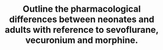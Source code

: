 ---
title: "Outline the pharmacological differences between neonates and adults with reference to sevoflurane, vecuronium and morphine."
entityType: SAQ
exam: PEX
college: ANZCA
year: 2003
sitting: B
question: 08
passRate: 42
EC_expectedDomains:
- "In order to pass the candidate needed to make a number of correct statements pertaining to the question."
- "These statements may have included, but are not limited to the following: • definition of neonate. • brief description of sevoflurane, vecuroniun and morphine. • definition of pharmacology-pharmacokinetics/dynamics. • kinetics: key differences between neonate and adult i.e. relativities of TBW, ECFV, comparison of protein binding, renal and hepatic clearance, different ratios of ventilation and FRC. • dynamics: different sensitivities to drugs, permeability of BBB, sensitivity of resp centre. • morphine: in neonate increased t1/2 increased respiratory depression and apnoea. • sevoflurane: more rapid induction in neonate, reduced blood gas solubility, MAC higher in neonate than adult. • Vecuronium: increased Vd reduced clearance increased t1/2 in neonate with increased sensitivity of neuromuscular junction. Net effect dose per kg similar to adult."
EC_errorsCommon:
- "Common omissions include widespread lack of definitions e.g. of neonate, drugs. No candidate referred to the effect of prematurity on neonatal drug effects."
- "Common errors: Many candidates were unclear as to the relative sensitivities of neonates to non-depolarising muscle relaxants NDPMRs. Many stated MAC for sevoflurane is lower in neonates than adults. There was much confusion over the effect of an increase in Vd for a polar drug. Many candidates stated that morphine was a highly polar drug. Many stated that neonates have increased TBW and increased fat content compared to adults."
- "Many answers appeared incomplete; suggesting that time management may have been an issue."
---